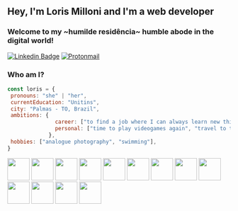 ## Hey, I'm Loris Milloni and I'm a web developer

### Welcome to my ~humilde residência~ humble abode in the digital world! 

[![Linkedin Badge](https://img.shields.io/badge/-lorismilloni-blue?style=flat-square&logo=Linkedin&logoColor=white&link=https://www.linkedin.com/in/lorismilloni)](https://www.linkedin.com/in/lorismilloni) [![Protonmail](https://img.shields.io/badge/lorismsimon@proton.me-8B89CC?style=flat-square&logo=protonmail&logoColor=white&link=mailto:lorismsimon@proton.me)](mailto:lorismsimon@proton.me)

### Who am I?
 ```javascript
 const loris = {
  pronouns: "she" | "her",
  currentEducation: "Unitins",
  city: "Palmas - TO, Brazil",
  ambitions: {
                career: ["to find a job where I can always learn new things", "get more women into coding"],
                personal: ["time to play videogames again", "travel to taking photos"]
              },
  hobbies: ["analogue photography", "swimming"],
}
```
<img src='https://cdn.jsdelivr.net/gh/devicons/devicon/icons/java/java-original.svg' width='50'/> <img src='https://cdn.jsdelivr.net/gh/devicons/devicon/icons/javascript/javascript-original.svg' width='50'/> <img src='https://cdn.jsdelivr.net/gh/devicons/devicon/icons/html5/html5-plain.svg' width='50'/> <img src='https://cdn.jsdelivr.net/gh/devicons/devicon/icons/css3/css3-plain.svg' width='50'/> <img src='https://cdn.jsdelivr.net/gh/devicons/devicon/icons/git/git-plain.svg' width='50'/> <img src='https://cdn.jsdelivr.net/gh/devicons/devicon/icons/react/react-original.svg' width='50'/> <img src='https://cdn.jsdelivr.net/gh/devicons/devicon/icons/jest/jest-plain.svg' width='50'/> <img src='https://cdn.jsdelivr.net/gh/devicons/devicon/icons/docker/docker-plain.svg' width='50'/> <img src="https://cdn.jsdelivr.net/gh/devicons/devicon/icons/eslint/eslint-original.svg" width='50'/> <img src='https://cdn.jsdelivr.net/gh/devicons/devicon/icons/nodejs/nodejs-original.svg' width='50'/> <img src='https://cdn.jsdelivr.net/gh/devicons/devicon/icons/express/express-original.svg' width='50'/> <img src='https://cdn.jsdelivr.net/gh/devicons/devicon/icons/mysql/mysql-original-wordmark.svg' width='50'/> <img src="https://cdn.jsdelivr.net/gh/devicons/devicon/icons/mongodb/mongodb-original.svg" width='50'/>
